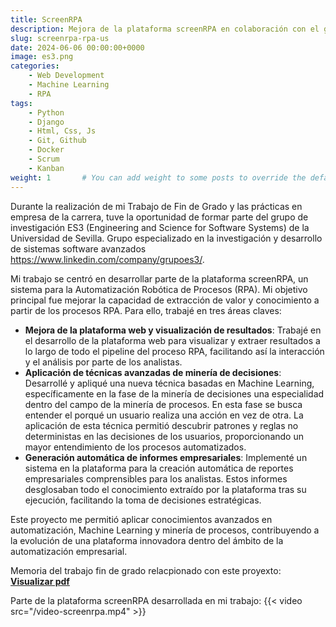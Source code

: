 ```yaml
---
title: ScreenRPA
description: Mejora de la plataforma screenRPA en colaboración con el grupo ES3 de la Universidad de Sevilla
slug: screenrpa-rpa-us
date: 2024-06-06 00:00:00+0000
image: es3.png
categories:
    - Web Development
    - Machine Learning
    - RPA
tags:
    - Python
    - Django
    - Html, Css, Js
    - Git, Github
    - Docker
    - Scrum
    - Kanban
weight: 1       # You can add weight to some posts to override the default sorting (date descending)
---
```

Durante la realización de mi Trabajo de Fin de Grado y las prácticas en empresa de la carrera, tuve la oportunidad de formar parte del grupo de investigación ES3 (Engineering and Science for Software Systems) de la Universidad de Sevilla. Grupo especializado en la investigación y desarrollo de sistemas software avanzados https://www.linkedin.com/company/grupoes3/.

Mi trabajo se centró en desarrollar parte de la plataforma screenRPA, un sistema para la Automatización Robótica de Procesos (RPA). Mi objetivo principal fue mejorar la capacidad de extracción de valor y conocimiento a partir de los procesos RPA. Para ello, trabajé en tres áreas claves:

- **Mejora de la plataforma web y visualización de resultados**: Trabajé en el desarrollo de la plataforma web para visualizar y extraer resultados a lo largo de todo el pipeline del proceso RPA, facilitando así la interacción y el análisis por parte de los analistas.
- **Aplicación de técnicas avanzadas de minería de decisiones**: Desarrollé y apliqué una nueva técnica basadas en Machine Learning, específicamente en la fase de la minería de decisiones una especialidad dentro del campo de la minería de procesos. En esta fase se busca entender el porqué un usuario realiza una acción en vez de otra. La aplicación de esta técnica permitió descubrir patrones y reglas no deterministas en las decisiones de los usuarios, proporcionando un mayor entendimiento de los procesos automatizados.
- **Generación automática de informes empresariales**: Implementé un sistema en la plataforma para la creación automática de reportes empresariales comprensibles para los analistas. Estos informes desglosaban todo el conocimiento extraído por la plataforma tras su ejecución, facilitando la toma de decisiones estratégicas.

Este proyecto me permitió aplicar conocimientos avanzados en automatización, Machine Learning y minería de procesos, contribuyendo a la evolución de una plataforma innovadora dentro del ámbito de la automatización empresarial.


Memoria del trabajo fin de grado relacpionado con este proyexto:
[**Visualizar pdf**](memoria-tfg.pdf)

Parte de la plataforma screenRPA desarrollada en mi trabajo:
{{< video src="/video-screenrpa.mp4" >}}